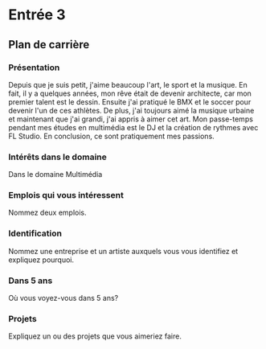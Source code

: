 # Entrée 3
## Plan de carrière

### Présentation

Depuis que je suis petit, j'aime beaucoup l'art, le sport et la musique. En fait, il y a quelques années, mon rêve était de devenir architecte, car mon premier talent est le dessin. Ensuite j'ai pratiqué le BMX et le soccer pour devenir l'un de ces athlètes. De plus, j'ai toujours aimé la musique urbaine et maintenant que j'ai grandi, j'ai appris à aimer cet art. Mon passe-temps pendant mes études en multimédia est le DJ et la création de rythmes avec FL Studio. En conclusion, ce sont pratiquement mes passions.

### Intérêts dans le domaine

Dans le domaine Multimédia 

### Emplois qui vous intéressent
Nommez deux emplois.

### Identification
Nommez une entreprise et un artiste auxquels vous vous identifiez et expliquez pourquoi. 

### Dans 5 ans
Où vous voyez-vous dans 5 ans? 

### Projets
Expliquez un ou des projets que vous aimeriez faire. 
